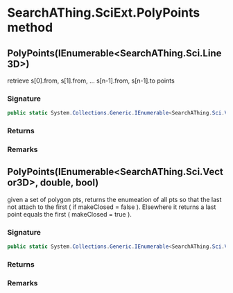 # SearchAThing.SciExt.PolyPoints method
## PolyPoints(IEnumerable<SearchAThing.Sci.Line3D>)
retrieve s[0].from, s[1].from, ... s[n-1].from, s[n-1].to points

### Signature
```csharp
public static System.Collections.Generic.IEnumerable<SearchAThing.Sci.Vector3D> PolyPoints(IEnumerable<SearchAThing.Sci.Line3D> segs)
```
### Returns

### Remarks

## PolyPoints(IEnumerable<SearchAThing.Sci.Vector3D>, double, bool)
given a set of polygon pts, returns the enumeation of all pts
            so that the last not attach to the first ( if makeClosed = false ).
            Elsewhere it returns a last point equals the first ( makeClosed = true ).

### Signature
```csharp
public static System.Collections.Generic.IEnumerable<SearchAThing.Sci.Vector3D> PolyPoints(IEnumerable<SearchAThing.Sci.Vector3D> pts, double tol, bool makeClosed = False)
```
### Returns

### Remarks

